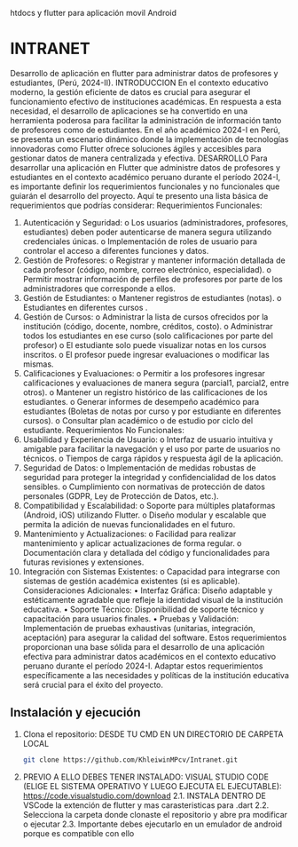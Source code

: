 htdocs y flutter para aplicación movil Android

# INTRANET

Desarrollo de aplicación en flutter para administrar datos de profesores
y estudiantes, (Perú, 2024-II).
INTRODUCCION
En el contexto educativo moderno, la gestión eficiente de datos es crucial para
asegurar el funcionamiento efectivo de instituciones académicas. En respuesta a
esta necesidad, el desarrollo de aplicaciones se ha convertido en una herramienta
poderosa para facilitar la administración de información tanto de profesores como
de estudiantes. En el año académico 2024-I en Perú, se presenta un escenario
dinámico donde la implementación de tecnologías innovadoras como Flutter
ofrece soluciones ágiles y accesibles para gestionar datos de manera centralizada
y efectiva.
DESARROLLO
Para desarrollar una aplicación en Flutter que administre datos de profesores y
estudiantes en el contexto académico peruano durante el período 2024-I, es
importante definir los requerimientos funcionales y no funcionales que guiarán el
desarrollo del proyecto. Aquí te presento una lista básica de requerimientos que
podrías considerar:
Requerimientos Funcionales:
1. Autenticación y Seguridad:
o Los usuarios (administradores, profesores, estudiantes) deben
poder autenticarse de manera segura utilizando credenciales
únicas.
o Implementación de roles de usuario para controlar el acceso a
diferentes funciones y datos.
2. Gestión de Profesores:
o Registrar y mantener información detallada de cada profesor
(código, nombre, correo electrónico, especialidad).
o Permitir mostrar información de perfiles de profesores por parte de
los administradores que corresponde a ellos.
3. Gestión de Estudiantes:
o Mantener registros de estudiantes (notas).
o Estudiantes en diferentes cursos .
4. Gestión de Cursos:
o Administrar la lista de cursos ofrecidos por la institución (código,
docente, nombre, créditos, costo).
o Administrar todos los estudiantes en ese curso (solo calificaciones
por parte del profesor)
o El estudiante solo puede visualizar notas en los cursos inscritos.
o El profesor puede ingresar evaluaciones o modificar las mismas.
5. Calificaciones y Evaluaciones:
o Permitir a los profesores ingresar calificaciones y evaluaciones de
manera segura (parcial1, parcial2, entre otros).
o Mantener un registro histórico de las calificaciones de los
estudiantes.
o Generar informes de desempeño académico para estudiantes
(Boletas de notas por curso y por estudiante en diferentes cursos).
o Consultar plan académico o de estudio por ciclo del estudiante.
Requerimientos No Funcionales:
1. Usabilidad y Experiencia de Usuario:
o Interfaz de usuario intuitiva y amigable para facilitar la navegación y
el uso por parte de usuarios no técnicos.
o Tiempos de carga rápidos y respuesta ágil de la aplicación.
2. Seguridad de Datos:
o Implementación de medidas robustas de seguridad para proteger la
integridad y confidencialidad de los datos sensibles.
o Cumplimiento con normativas de protección de datos personales
(GDPR, Ley de Protección de Datos, etc.).
3. Compatibilidad y Escalabilidad:
o Soporte para múltiples plataformas (Android, iOS) utilizando Flutter.
o Diseño modular y escalable que permita la adición de nuevas
funcionalidades en el futuro.
4. Mantenimiento y Actualizaciones:
o Facilidad para realizar mantenimiento y aplicar actualizaciones de
forma regular.
o Documentación clara y detallada del código y funcionalidades para
futuras revisiones y extensiones.
5. Integración con Sistemas Existentes:
o Capacidad para integrarse con sistemas de gestión académica
existentes (si es aplicable).
Consideraciones Adicionales:
• Interfaz Gráfica: Diseño adaptable y estéticamente agradable que refleje
la identidad visual de la institución educativa.
• Soporte Técnico: Disponibilidad de soporte técnico y capacitación para
usuarios finales.
• Pruebas y Validación: Implementación de pruebas exhaustivas (unitarias,
integración, aceptación) para asegurar la calidad del software.
Estos requerimientos proporcionan una base sólida para el desarrollo de una
aplicación efectiva para administrar datos académicos en el contexto educativo
peruano durante el período 2024-I. Adaptar estos requerimientos específicamente
a las necesidades y políticas de la institución educativa será crucial para el éxito
del proyecto.


## Instalación y ejecución

1. Clona el repositorio: DESDE TU CMD EN UN DIRECTORIO DE CARPETA LOCAL
   ```bash
   git clone https://github.com/KhleiwinMPcv/Intranet.git

2. PREVIO A ELLO DEBES TENER INSTALADO:
   VISUAL STUDIO CODE (ELIGE EL SISTEMA OPERATIVO Y LUEGO EJECUTA EL EJECUTABLE): https://code.visualstudio.com/download
   2.1. INSTALA DENTRO DE VSCode la extención de flutter y mas carasteristicas para .dart
   2.2. Selecciona la carpeta donde clonaste el repositorio y abre pra modificar o ejecutar
   2.3. Importante debes ejecutarlo en un emulador de android porque es compatible con ello
   
